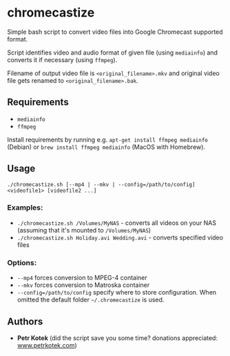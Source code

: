 chromecastize
=============
Simple bash script to convert video files into Google Chromecast supported format.

Script identifies video and audio format of given file (using `mediainfo`) and converts it if necessary (using `ffmpeg`).

Filename of output video file is `<original_filename>.mkv` and original video file gets renamed to `<original_filename>.bak`.

Requirements
------------
- `mediainfo`
- `ffmpeg`

Install requirements by running e.g. `apt-get install ffmpeg mediainfo` (Debian) or `brew install ffmpeg mediainfo` (MacOS with Homebrew).

Usage
-----
```
./chromecastize.sh [--mp4 | --mkv | --config=/path/to/config] <videofile1> [videofile2 ...]
```

### Examples:
- `./chromecastize.sh /Volumes/MyNAS` - converts all videos on your NAS (assuming that it's mounted to `/Volumes/MyNAS`)
- `./chromecastize.sh Holiday.avi Wedding.avi` - converts specified video files

### Options:
- `--mp4` forces conversion to MPEG-4 container
- `--mkv` forces conversion to Matroska container
- `--config=/path/to/config` specify where to store configuration. When omitted the default folder `~/.chromecastize` is used.

Authors
-------
- **Petr Kotek** (did the script save you some time? donations appreciated: www.petrkotek.com)
